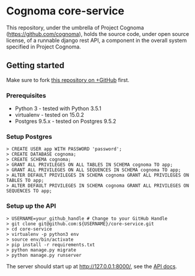 # Cognoma core-service

This repository, under the umbrella of Project Cognoma
(https://github.com/cognoma), holds the source code, under open source
license, of a runnable django rest API, a component in the overall system
specified in Project Cognoma.

## Getting started

Make sure to fork [this repository on
 +GitHub](https://github.com/cognoma/core-service "cognoma/core-servic on
 +GitHub") first.

### Prerequisites
- Python 3 - tested with Python 3.5.1
- virtualenv - tested on 15.0.2
- Postgres 9.5.x - tested on Postgres 9.5.2

### Setup Postgres


    > CREATE USER app WITH PASSWORD 'password';
    > CREATE DATABASE cognoma;
    > CREATE SCHEMA cognoma;
    > GRANT ALL PRIVILEGES ON ALL TABLES IN SCHEMA cognoma TO app;
    > GRANT ALL PRIVILEGES ON ALL SEQUENCES IN SCHEMA cognoma TO app;
    > ALTER DEFAULT PRIVILEGES IN SCHEMA cognoma GRANT ALL PRIVILEGES ON TABLES TO app;
    > ALTER DEFAULT PRIVILEGES IN SCHEMA cognoma GRANT ALL PRIVILEGES ON SEQUENCES TO app;

### Setup up the API

    > USERNAME=your_github_handle # Change to your GitHub Handle
    > git clone git@github.com:${USERNAME}/core-service.git
    > cd core-service
    > virtualenv -p python3 env
    > source env/bin/activate
    > pip install -r requirements.txt
    > python manage.py migrate
    > python manage.py runserver

The server should start up at http://127.0.0.1:8000/, see the [API docs](https://github.com/cognoma/core-service/blob/master/doc/api.md).
